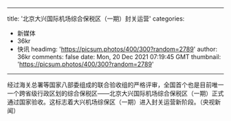 
---
title: '北京大兴国际机场综合保税区（一期）封关运营'
categories: 
 - 新媒体
 - 36kr
 - 快讯
headimg: 'https://picsum.photos/400/300?random=2789'
author: 36kr
comments: false
date: Mon, 20 Dec 2021 07:19:45 GMT
thumbnail: 'https://picsum.photos/400/300?random=2789'
---

<div>   
经过海关总署等国家八部委组成的联合验收组的严格评审，全国首个也是目前唯一一个跨省级行政区划的综合保税区——北京大兴国际机场综合保税区（一期）正式通过国家验收。这标志着大兴机场综保区（一期）进入封关运营新阶段。（央视新闻）  
</div>
            